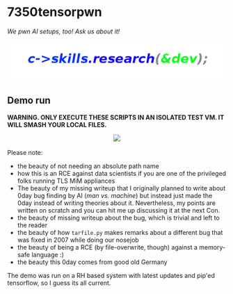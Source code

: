 7350tensorpwn
=============

*We pwn AI setups, too! Ask us about it!*
<p align="center">
<a href="https://github.com/c-skills/welcome">
<img src="https://github.com/c-skills/welcome/blob/master/logo.jpg"/>
</a>
</p>


Demo run
--------

**WARNING. ONLY EXECUTE THESE SCRIPTS IN AN ISOLATED TEST VM. IT WILL SMASH YOUR LOCAL FILES.**

<p align="center">
<img src="https://github.com/stealth/tensor-pwn/blob/master/tarpwn/tarpwn.jpg"/>
</a>
</p>


Please note:

* the beauty of not needing an absolute path name
* how this is an RCE against data scientists if you are one of the privileged folks running TLS MiM appliances
* The beauty of my missing writeup that I originally planned to write about 0day bug finding by AI
  (*man vs. machine*) but instead just made the 0day instead of writing theories about it. Nevertheless,
  my points are written on scratch and you can hit me up discussing it at the next Con.
* the beauty of missing writeup about the bug, which is trivial and left to the reader
* the beauty of how `tarfile.py` makes remarks about a different bug that was fixed in 2007 while doing our nosejob
* the beauty of being a RCE (by file-overwrite, though) against a memory-safe language :)
* the beauty this 0day comes from good old Germany

The demo was run on a RH based system with latest updates and pip'ed tensorflow, so I guess its all current.


